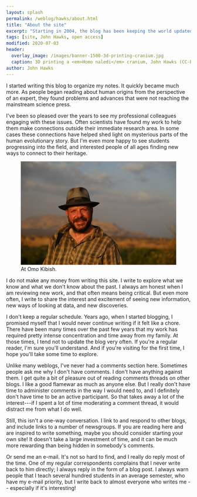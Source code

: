 ```yaml
---
layout: splash
permalink: /weblog/hawks/about.html
title: "About the site"
excerpt: "Starting in 2004, the blog has been keeping the world updated on new advances in human evolution."
tags: [site, John Hawks, open access]
modified: 2020-07-03
header:
  overlay_image: /images/banner-1500-3d-printing-cranium.jpg
  caption: 3D printing a <em>Homo naledi</em> cranium, John Hawks (CC-BY-NC-ND)
author: John Hawks
---
```



I started writing this blog to organize my notes. It quickly became much more. As people began reading about human origins from the perspective of an expert, they found problems and advances that were not reaching the mainstream science press. 

I've been so pleased over the years to see my professional colleagues engaging with these issues. Often scientists have found my work to help them make connections outside their immediate research area. In some cases these connections have helped shed light on mysterious parts of the human evolutionary story. But I'm even more happy to see students progressing into the field, and interested people of all ages finding new ways to connect to their heritage. 


<figure>
<img src="/images/hawks-omo-kibish-2014.jpg" alt="John Hawks in the Omo Kibish area" />
<figcaption>At Omo Kibish.</figcaption>
</figure>

I do not make any money from writing this site. I write to explore what we know and what we don't know about the past. I always am honest when I am reviewing new work, and that often means being critical. But even more often, I write to share the interest and excitement of seeing new information, new ways of looking at data, and new discoveries. 

I don't keep a regular schedule. Years ago, when I started blogging, I promised myself that I would never continue writing if it felt like a chore. There have been many times over the past few years that my work has required pretty intense concentration and time away from my family. At those times, I tend not to update the blog very often. If you're a regular reader, I'm sure you'll understand. And if you're visiting for the first time, I hope you'll take some time to explore. 

Unlike many weblogs, I've never had a comments section here. Sometimes people ask me why I don't have comments. I don't have anything against them. I get quite a bit of pleasure out of reading comments threads on other blogs. I like a good flamewar as much as anyone else. But I really don't have time to administer comments in the way I would need to, and I definitely don't have time to be an active participant. So that takes away a lot of the interest---if I spent a lot of time moderating a comment thread, it would distract me from what I do well. 

Still, this isn't a one-way conversation. I link to and respond to other blogs, and include links to a number of newsgroups. If you are reading here and are inspired to write something, maybe you should consider starting your own site! It doesn't take a large investment of time, and it can be much more rewarding than being hidden in somebody's comments. 

Or send me an e-mail. It's not so hard to find, and I really do reply most of the time. One of my regular correspondents complains that I never write back to him directly; I always reply in the form of a blog post. I always warn people that I teach several hundred students in an average semester, who have my e-mail priority, but I write back to almost everyone who writes me -- especially if it's interesting!











